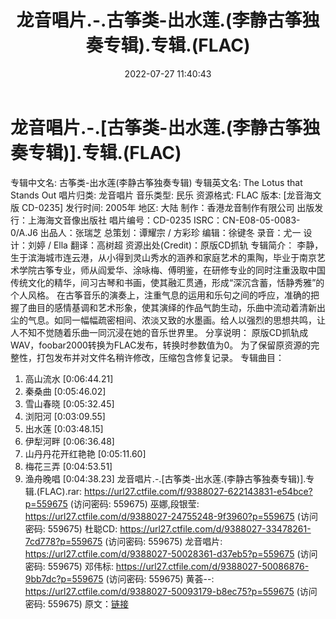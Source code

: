 ﻿---
title: 龙音唱片.-.古筝类-出水莲.(李静古筝独奏专辑).专辑.(FLAC)
date: 2022-07-27 11:40:43
categories: 古典音乐、新世纪、纯音雅乐
tags: None
---
# 龙音唱片.-.[古筝类-出水莲.(李静古筝独奏专辑)].专辑.(FLAC)

专辑中文名: 古筝类-出水莲(李静古筝独奏专辑)
专辑英文名: The Lotus that Stands Out
唱片归类: 龙音唱片
音乐类型: 民乐
资源格式: FLAC
版本: [龙音海文版 CD-0235]
发行时间: 2005年
地区: 大陆
制作：香港龙音制作有限公司
出版发行：上海海文音像出版社
唱片编号：CD-0235
ISRC：CN-E08-05-0083-0/A.J6
出品人：张瑞芝
总策划：谭耀宗 / 方彩珍
编辑：徐键冬
录音：尤一
设计：刘婷 / Ella
翻译：高树超
资源出处(Credit)：原版CD抓轨
专辑简介：
李静，生于滨海城市连云港，从小得到灵山秀水的涵养和家庭艺术的熏陶，毕业于南京艺术学院古筝专业，师从阎爱华、涂咏梅、傅明鉴，在研修专业的同时注重汲取中国传统文化的精华，间习古琴和书画，使其融汇贯通，形成“深沉含蓄，恬静秀雅”的个人风格。
在古筝音乐的演奏上，注重气息的运用和乐句之间的呼应，准确的把握了曲目的感情基调和艺术形象，使其演绎的作品气韵生动，乐曲中流动着清新出尘的气息。如同一幅幅疏密相间、浓淡又致的水墨画。给人以强烈的思想共鸣，让人不知不觉随着乐曲一同沉浸在她的音乐世界里。
分享说明：
原版CD抓轨成WAV，foobar2000转换为FLAC发布，转换时参数值为0。
为了保留原资源的完整性，打包发布并对文件名稍许修改，压缩包含修复记录。
专辑曲目：
01. 高山流水
[0:06:44.21]
02. 秦桑曲
[0:05:46.02]
03. 雪山春晓
[0:05:32.45]
04. 浏阳河
[0:03:09.55]
05. 出水莲
[0:03:48.15]
06. 伊犁河畔
[0:06:36.48]
07. 山丹丹花开红艳艳
[0:05:11.60]
08. 梅花三弄
[0:04:53.51]
09. 渔舟晚唱
[0:04:38.23]
龙音唱片.-.[古筝类-出水莲.(李静古筝独奏专辑)].专辑.(FLAC).rar: https://url27.ctfile.com/f/9388027-622143831-e54bce?p=559675
(访问密码: 559675)
巫娜,段银莹: https://url27.ctfile.com/d/9388027-24755248-9f3960?p=559675
(访问密码: 559675)
杜聪CD: https://url27.ctfile.com/d/9388027-33478261-7cd778?p=559675
(访问密码: 559675)
龙音唱片: https://url27.ctfile.com/d/9388027-50028361-d37eb5?p=559675
(访问密码: 559675)
邓伟标: https://url27.ctfile.com/d/9388027-50086876-9bb7dc?p=559675
(访问密码: 559675)
黄荟--: https://url27.ctfile.com/d/9388027-50093179-b8ec75?p=559675
(访问密码: 559675)
原文：[链接](https://blog.sina.com.cn/s/blog_1647c7e7601030ykx.html)